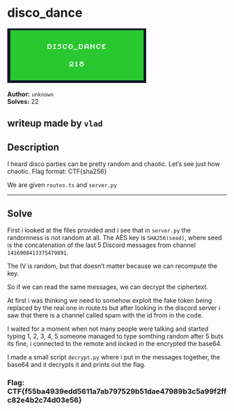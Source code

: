 # disco_dance

![Proof](proof.png)

**Author:** `unknown`  
**Solves:** 22

**writeup made by** `vlad`
---

## Description

I heard disco parties can be pretty random and chaotic. Let’s see just how chaotic. Flag format: CTF{sha256}

We are given `routes.ts` and `server.py`

---

## Solve

First i looked at the files provided and i see that in `server.py` the randomness is not random at all. The AES key is `SHA256(seed)`, where seed is the concatenation of the last 5 Discord messages from channel `1416908413375479891`.

The IV is random, but that doesn’t matter because we can recompute the key.

So if we can read the same messages, we can decrypt the ciphertext.

At first i was thinking we need to somehow exploit the fake token being replaced by the real one in route.ts but after looking in the discord server i saw that there is a channel called spam with the id from in the code.

I waited for a moment when not many people were talking and started typing 1, 2, 3, 4, 5 someone managed to type somthing random after 5 buts its fine, i connected to the remote and locked in the encrypted the base64.

I made a small script `decrypt.py` where i put in the messages together, the base64 and it decrypts it and prints out the flag.


### Flag: CTF{f55ba4939edd5611a7ab797529b51dae47989b3c5a99f2ffc82e4b2c74d03e56}